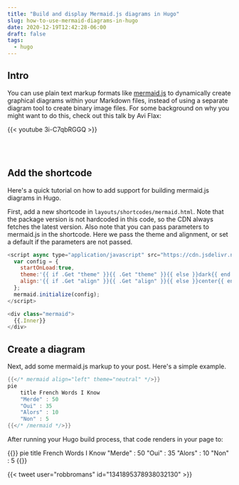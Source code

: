 ```yaml
---
title: "Build and display Mermaid.js diagrams in Hugo"
slug: how-to-use-mermaid-diagrams-in-hugo
date: 2020-12-19T12:42:28-06:00
draft: false
tags:
  - hugo
---
```


## Intro

You can use plain text markup formats like
[mermaid.js](https://mermaid-js.github.io/mermaid/#/) to dynamically create
graphical diagrams within your Markdown files, instead of using a separate
diagram tool to create binary image files. For some background on why you might
want to do this, check out this talk by Avi Flax:

{{< youtube 3i-C7qbRGGQ >}}

<br><br>

## Add the shortcode

Here's a quick tutorial on how to add support for building mermaid.js diagrams
in Hugo.

First, add a new shortcode in `layouts/shortcodes/mermaid.html`. Note that the
package version is not hardcoded in this code, so the CDN always fetches the
latest version. Also note that you can pass parameters to mermaid.js in the
shortcode. Here we pass the theme and alignment, or set a default if the
parameters are not passed.

```javascript
<script async type="application/javascript" src="https://cdn.jsdelivr.net/npm/mermaid/dist/mermaid.min.js">
  var config = {
    startOnLoad:true,
    theme:'{{ if .Get "theme" }}{{ .Get "theme" }}{{ else }}dark{{ end }}',
    align:'{{ if .Get "align" }}{{ .Get "align" }}{{ else }}center{{ end }}'
  };
  mermaid.initialize(config);
</script>

<div class="mermaid">
  {{.Inner}}
</div>
```

## Create a diagram

Next, add some mermaid.js markup to your post. Here's a simple example.

```go
{{</* mermaid align="left" theme="neutral" */>}}
pie
    title French Words I Know
    "Merde" : 50
    "Oui" : 35
    "Alors" : 10
    "Non" : 5
{{</* /mermaid */>}}
```

After running your Hugo build process, that code renders in your page to:

{{<mermaid align="left" theme="neutral">}}
pie
title French Words I Know
"Merde" : 50
"Oui" : 35
"Alors" : 10
"Non" : 5
{{</mermaid>}}

{{< tweet user="robbromans" id="1341895378938032130" >}}
